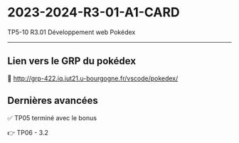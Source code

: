 # 2023-2024-R3-01-A1-CARD
TP5-10 R3.01 Développement web Pokédex

<hr>

## Lien vers le GRP du pokédex
🔗 http://grp-422.iq.iut21.u-bourgogne.fr/vscode/pokedex/

## Dernières avancées
✅ TP05 terminé avec le bonus

👉 TP06 - 3.2
